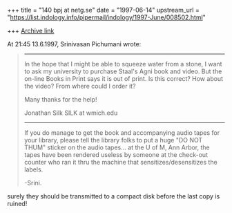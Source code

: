 +++
title = "140 bpj at netg.se"
date = "1997-06-14"
upstream_url = "https://list.indology.info/pipermail/indology/1997-June/008502.html"

+++
[Archive link](https://list.indology.info/pipermail/indology/1997-June/008502.html)

At 21:45 13.6.1997, Srinivasan Pichumani wrote:
>_____________________
>In the hope that I might be able to squeeze water from a stone, I want to
>ask my university to purchase Staal's Agni book and video.  But the on-line
>Books in Print says it is out of print.  Is this correct?  How about the
>video?  From where could I order it?
>
>Many thanks for the help!
>
>Jonathan Silk
>SILK at wmich.edu
>_______________
>
>If you do manage to get the book and accompanying audio
>tapes for your library,  please tell the library folks
>to put a huge "DO NOT THUM" sticker on the audio tapes...
>at the U of M, Ann Arbor, the tapes have been rendered
>useless by someone at the check-out counter who ran it
>thru the machine that sensitizes/desensitizes the labels.
>
>-Srini.

surely they should be transmitted to a compact disk before the last copy is
ruined!







